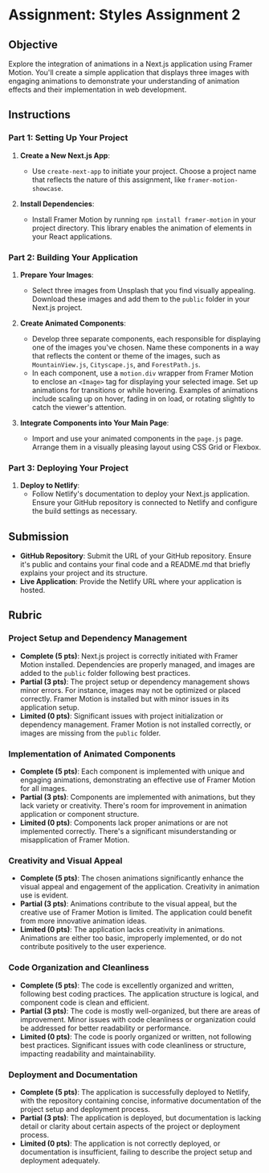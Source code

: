 # Assignment: Styles Assignment 2

## Objective

Explore the integration of animations in a Next.js application using Framer Motion. You'll create a simple application that displays three images with engaging animations to demonstrate your understanding of animation effects and their implementation in web development.

## Instructions

### Part 1: Setting Up Your Project

1. **Create a New Next.js App**:

   - Use `create-next-app` to initiate your project. Choose a project name that reflects the nature of this assignment, like `framer-motion-showcase`.

2. **Install Dependencies**:
   - Install Framer Motion by running `npm install framer-motion` in your project directory. This library enables the animation of elements in your React applications.

### Part 2: Building Your Application

1. **Prepare Your Images**:

   - Select three images from Unsplash that you find visually appealing. Download these images and add them to the `public` folder in your Next.js project.

2. **Create Animated Components**:

   - Develop three separate components, each responsible for displaying one of the images you've chosen. Name these components in a way that reflects the content or theme of the images, such as `MountainView.js`, `Cityscape.js`, and `ForestPath.js`.
   - In each component, use a `motion.div` wrapper from Framer Motion to enclose an `<Image>` tag for displaying your selected image. Set up animations for transitions or while hovering. Examples of animations include scaling up on hover, fading in on load, or rotating slightly to catch the viewer's attention.

3. **Integrate Components into Your Main Page**:
   - Import and use your animated components in the `page.js` page. Arrange them in a visually pleasing layout using CSS Grid or Flexbox.

### Part 3: Deploying Your Project

1. **Deploy to Netlify**:
   - Follow Netlify's documentation to deploy your Next.js application. Ensure your GitHub repository is connected to Netlify and configure the build settings as necessary.

## Submission

- **GitHub Repository**: Submit the URL of your GitHub repository. Ensure it's public and contains your final code and a README.md that briefly explains your project and its structure.
- **Live Application**: Provide the Netlify URL where your application is hosted.

## Rubric

### Project Setup and Dependency Management

- **Complete (5 pts)**: Next.js project is correctly initiated with Framer Motion installed. Dependencies are properly managed, and images are added to the `public` folder following best practices.
- **Partial (3 pts)**: The project setup or dependency management shows minor errors. For instance, images may not be optimized or placed correctly. Framer Motion is installed but with minor issues in its application setup.
- **Limited (0 pts)**: Significant issues with project initialization or dependency management. Framer Motion is not installed correctly, or images are missing from the `public` folder.

### Implementation of Animated Components

- **Complete (5 pts)**: Each component is implemented with unique and engaging animations, demonstrating an effective use of Framer Motion for all images.
- **Partial (3 pts)**: Components are implemented with animations, but they lack variety or creativity. There's room for improvement in animation application or component structure.
- **Limited (0 pts)**: Components lack proper animations or are not implemented correctly. There's a significant misunderstanding or misapplication of Framer Motion.

### Creativity and Visual Appeal

- **Complete (5 pts)**: The chosen animations significantly enhance the visual appeal and engagement of the application. Creativity in animation use is evident.
- **Partial (3 pts)**: Animations contribute to the visual appeal, but the creative use of Framer Motion is limited. The application could benefit from more innovative animation ideas.
- **Limited (0 pts)**: The application lacks creativity in animations. Animations are either too basic, improperly implemented, or do not contribute positively to the user experience.

### Code Organization and Cleanliness

- **Complete (5 pts)**: The code is excellently organized and written, following best coding practices. The application structure is logical, and component code is clean and efficient.
- **Partial (3 pts)**: The code is mostly well-organized, but there are areas of improvement. Minor issues with code cleanliness or organization could be addressed for better readability or performance.
- **Limited (0 pts)**: The code is poorly organized or written, not following best practices. Significant issues with code cleanliness or structure, impacting readability and maintainability.

### Deployment and Documentation

- **Complete (5 pts)**: The application is successfully deployed to Netlify, with the repository containing concise, informative documentation of the project setup and deployment process.
- **Partial (3 pts)**: The application is deployed, but documentation is lacking detail or clarity about certain aspects of the project or deployment process.
- **Limited (0 pts)**: The application is not correctly deployed, or documentation is insufficient, failing to describe the project setup and deployment adequately.
